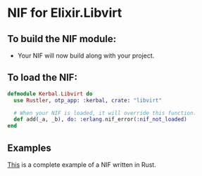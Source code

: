 # NIF for Elixir.Libvirt

## To build the NIF module:

- Your NIF will now build along with your project.

## To load the NIF:

```elixir
defmodule Kerbal.Libvirt do
  use Rustler, otp_app: :kerbal, crate: "libvirt"

  # When your NIF is loaded, it will override this function.
  def add(_a, _b), do: :erlang.nif_error(:nif_not_loaded)
end
```

## Examples

[This](https://github.com/rusterlium/NifIo) is a complete example of a NIF written in Rust.
